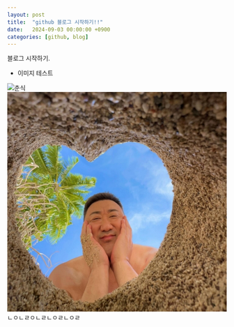 ```yaml
---
layout: post
title:  "github 블로그 시작하기!!"
date:   2024-09-03 00:00:00 +0900
categories: [github, blog]
---
```

블로그 시작하기.

- 이미지 테스트
<img src="../assets/img/choonsik.gif" alt="춘식">
<img src="../assets/img/test.jpg" alt="마블리">
ㄴㅇㄴㄹㅇㄴㄹㄴㅇㄹㄴㅇㄹ
